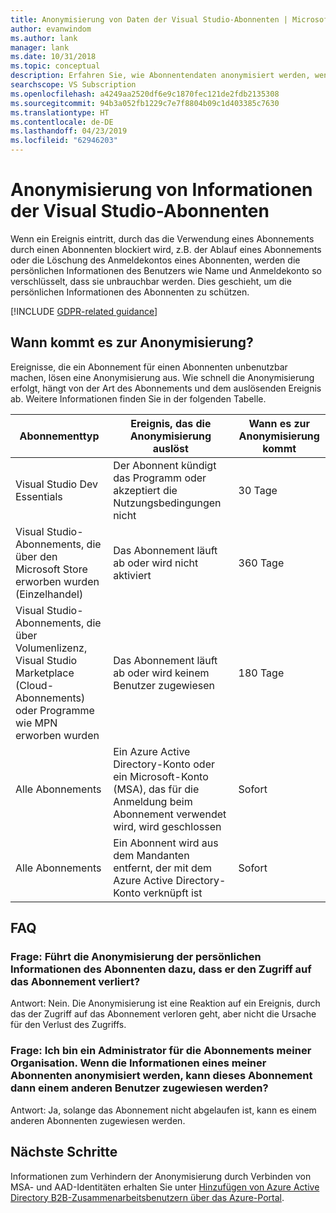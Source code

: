 ```yaml
---
title: Anonymisierung von Daten der Visual Studio-Abonnenten | Microsoft-Dokumentation
author: evanwindom
ms.author: lank
manager: lank
ms.date: 10/31/2018
ms.topic: conceptual
description: Erfahren Sie, wie Abonnentendaten anonymisiert werden, wenn der Zugriff auf Abonnements verloren gegangen ist.
searchscope: VS Subscription
ms.openlocfilehash: a4249aa2520df6e9c1870fec121de2fdb2135308
ms.sourcegitcommit: 94b3a052fb1229c7e7f8804b09c1d403385c7630
ms.translationtype: HT
ms.contentlocale: de-DE
ms.lasthandoff: 04/23/2019
ms.locfileid: "62946203"
---
```

# <a name="anonymization-of-visual-studio-subscriber-information"></a>Anonymisierung von Informationen der Visual Studio-Abonnenten

Wenn ein Ereignis eintritt, durch das die Verwendung eines Abonnements durch einen Abonnenten blockiert wird, z.B. der Ablauf eines Abonnements oder die Löschung des Anmeldekontos eines Abonnenten, werden die persönlichen Informationen des Benutzers wie Name und Anmeldekonto so verschlüsselt, dass sie unbrauchbar werden.  Dies geschieht, um die persönlichen Informationen des Abonnenten zu schützen.

[!INCLUDE [GDPR-related guidance](includes/gdpr-intro-sentence.md)]

## <a name="when-does-anonymization-occur"></a>Wann kommt es zur Anonymisierung?

Ereignisse, die ein Abonnement für einen Abonnenten unbenutzbar machen, lösen eine Anonymisierung aus.  Wie schnell die Anonymisierung erfolgt, hängt von der Art des Abonnements und dem auslösenden Ereignis ab. Weitere Informationen finden Sie in der folgenden Tabelle.

| Abonnementtyp                                                                                                                       | Ereignis, das die Anonymisierung auslöst                                                                                                     | Wann es zur Anonymisierung kommt |
|-----------------------------------------------------------------------------------------------------------------------------------------|------------------------------------------------------------------------------------------------------------|---------------------------|
| Visual Studio Dev Essentials                                                                                                            | Der Abonnent kündigt das Programm oder akzeptiert die Nutzungsbedingungen nicht                                    | 30 Tage               |
| Visual Studio-Abonnements, die über den Microsoft Store erworben wurden (Einzelhandel)                                                                      | Das Abonnement läuft ab oder wird nicht aktiviert                                                                   | 360 Tage                  |
| Visual Studio-Abonnements, die über Volumenlizenz, Visual Studio Marketplace (Cloud-Abonnements) oder Programme wie MPN erworben wurden | Das Abonnement läuft ab oder wird keinem Benutzer zugewiesen                                                          | 180 Tage                  |
| Alle Abonnements                                                                                                                       | Ein Azure Active Directory-Konto oder ein Microsoft-Konto (MSA), das für die Anmeldung beim Abonnement verwendet wird, wird geschlossen | Sofort               |
| Alle Abonnements                                                                                                                       | Ein Abonnent wird aus dem Mandanten entfernt, der mit dem Azure Active Directory-Konto verknüpft ist                                | Sofort               |

## <a name="faq"></a>FAQ

### <a name="q--does-the-anonymization-of-the-subscribers-personal-information-cause-them-to-lose-access-to-the-subscription"></a>Frage:  Führt die Anonymisierung der persönlichen Informationen des Abonnenten dazu, dass er den Zugriff auf das Abonnement verliert?
Antwort:  Nein.  Die Anonymisierung ist eine Reaktion auf ein Ereignis, durch das der Zugriff auf das Abonnement verloren geht, aber nicht die Ursache für den Verlust des Zugriffs.

### <a name="q--im-an-administrator-for-my-organizations-subscriptions--if-one-of-my-subscribers-information-is-anonymized-can-that-subscription-be-reassigned-to-another-user"></a>Frage:  Ich bin ein Administrator für die Abonnements meiner Organisation.  Wenn die Informationen eines meiner Abonnenten anonymisiert werden, kann dieses Abonnement dann einem anderen Benutzer zugewiesen werden?
Antwort:  Ja, solange das Abonnement nicht abgelaufen ist, kann es einem anderen Abonnenten zugewiesen werden.

## <a name="next-steps"></a>Nächste Schritte

Informationen zum Verhindern der Anonymisierung durch Verbinden von MSA- und AAD-Identitäten erhalten Sie unter [Hinzufügen von Azure Active Directory B2B-Zusammenarbeitsbenutzern über das Azure-Portal](/azure/active-directory/b2b/add-users-administrator).
